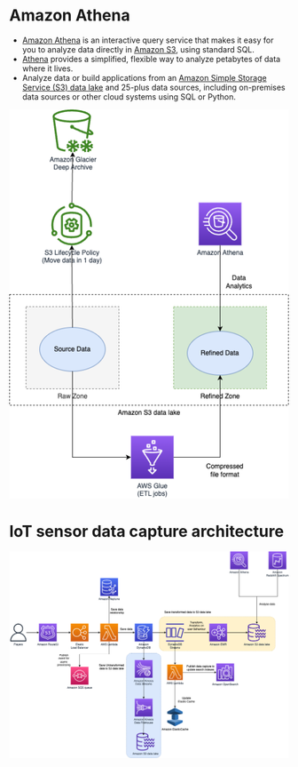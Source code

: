 # Amazon Athena
- [Amazon Athena](https://aws.amazon.com/athena/) is an interactive query service that makes it easy for you to analyze data directly in [Amazon S3](../../7_StorageServices/3_ObjectStorageS3/Readme.md), using standard SQL.
- [Athena](https://aws.amazon.com/athena/) provides a simplified, flexible way to analyze petabytes of data where it lives.
- Analyze data or build applications from an [Amazon Simple Storage Service (S3) data lake](../../10_BigDataComponents/DataLakes/S3DataLake.md) and 25-plus data sources, including on-premises data sources or other cloud systems using SQL or Python.

![](../DataLakes/assets/Data-Lake-AWS.drawio.png)

# IoT sensor data capture architecture

![](../../0_AWSDesigns/IOTDataCapture/assets/AWS-IOT-Data-Capture.png)
